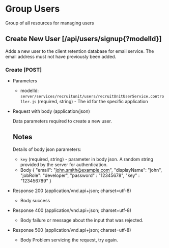 <!-- Group is a keyword to define a seperate section in the parsed docs -->     
# Group Users
Group of all resources for managing users

## Create New User [/api/users/signup{?modelId}]
Adds a new user to the client retention database for email service. The email address must not have previously been added. 

### Create [POST]

+ Parameters

  + modelId: `server/services/recruitunit/users/recruitUnitUserService.controller.js` (required, string) - The id for the specific application

+ Request with body (application/json)

    Data parameters required to create a new user.
    
    ## Notes
    Details of body json parameters:
    
    * `key` (required, string) - parameter in body json. A random string provided by the server for authentication.
        
  + Body
    { "email": "john.smith@example.com", "displayName": "john", "jobRole": "developer", "password" : "12345678", "key" : "123456789" }

+ Response 200 (application/vnd.api+json; charset=utf-8)
  + Body
    success

+ Response 400 (application/vnd.api+json; charset=utf-8)
  + Body
    failure or message about the input that was rejected.
    
+ Response 500 (application/vnd.api+json; charset=utf-8)
  + Body
    Problem servicing the request, try again.
